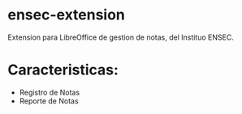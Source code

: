 # ensec-extension
Extension para LibreOffice de gestion de notas, del Instituo ENSEC.

Caracteristicas:
================

* Registro de Notas
* Reporte de Notas
